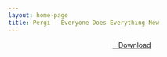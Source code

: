 ```yaml
---
layout: home-page
title: Pergi - Everyone Does Everything New
---
```


<center>
<a href="https://drive.google.com/uc?authuser=0&id=1_f2h4QbHUWVO85LJet0MrLPVcLsSB-1M&export=download" ><i class="fa fa-caret-down" aria-hidden="true"></i>&nbsp; &nbsp;Download</a>
</center>
